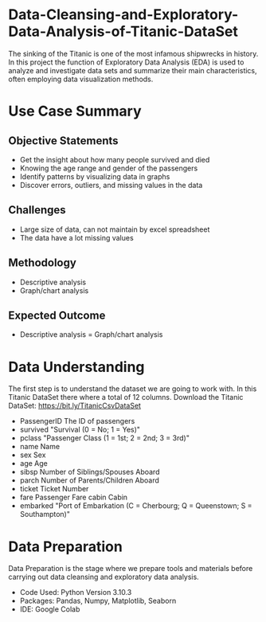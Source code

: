 # Data-Cleansing-and-Exploratory-Data-Analysis-of-Titanic-DataSet
The sinking of the Titanic is one of the most infamous shipwrecks in history. In this project the function of Exploratory Data Analysis (EDA) is used to analyze and investigate data sets and summarize their main characteristics, often employing data visualization methods.
# Use Case Summary
## Objective Statements
- Get the insight about how many people survived and died
- Knowing the age range and gender of the passengers
- Identify patterns by visualizing data in graphs 
- Discover errors, outliers, and missing values in the data
## Challenges
- Large size of data, can not maintain by excel spreadsheet
- The data have a lot missing values
## Methodology
- Descriptive analysis
- Graph/chart analysis
## Expected Outcome
- Descriptive analysis
= Graph/chart analysis

# Data Understanding
The first step is to understand the dataset we are going to work with. In this Titanic DataSet there where a total of 12 columns. Download the Titanic DataSet: https://bit.ly/TitanicCsvDataSet
- PassengerID	The ID of passengers
- survived	"Survival (0 = No; 1 = Yes)"
- pclass	"Passenger Class (1 = 1st; 2 = 2nd; 3 = 3rd)"
- name	Name
- sex	Sex
- age	Age
- sibsp	Number of Siblings/Spouses Aboard
- parch	Number of Parents/Children Aboard
- ticket	Ticket Number
- fare	Passenger Fare cabin	Cabin
- embarked	"Port of Embarkation (C = Cherbourg; Q = Queenstown; S = Southampton)"

# Data Preparation
Data Preparation is the stage where we prepare tools and materials before carrying out data cleansing and exploratory data analysis.
- Code Used: Python Version 3.10.3
- Packages: Pandas, Numpy, Matplotlib, Seaborn
- IDE: Google Colab



